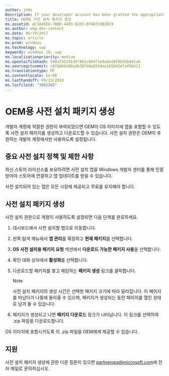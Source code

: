```yaml
---
author: jnHs
Description: If your developer account has been granted the appropriate permissions, you can generate and download preinstall packages so that an OEM can include your app in their OS image.
title: OEM용 사전 설치 패키지 생성
ms.assetid: AC3A45E8-7BBD-44E9-B2D3-B74B7C9B2BC9
ms.author: wdg-dev-content
ms.date: 06/19/2017
ms.topic: article
ms.prod: windows
ms.technology: uwp
keywords: windows 10, uwp
ms.localizationpriority: medium
ms.openlocfilehash: 598a73b291d5f8b3c004f1e9adeddf0b92b841ab
ms.sourcegitcommit: c8f6866100a4b38fdda8394ea185b02d7af66411
ms.translationtype: MT
ms.contentlocale: ko-KR
ms.lasthandoff: 09/13/2018
ms.locfileid: "3962265"
---
```

# <a name="generate-preinstall-packages-for-oems"></a>OEM용 사전 설치 패키지 생성

개발자 계정에 적절한 권한이 부여되었으면 OEM이 OS 이미지에 앱을 포함할 수 있도록 사전 설치 패키지를 생성하고 다운로드할 수 있습니다. 사전 설치 권한은 OEM이 후원하는 개발자 계정에서만 사용하도록 설정됩니다.


## <a name="important-preinstall-policy--limitations"></a>중요 사전 설치 정책 및 제한 사항

최신 스토어 라이선스를 보유하려면 사전 설치 앱을 Windows 개발자 센터를 통해 인증받아야 스토어에 연결하고 앱 업데이트를 받을 수 있습니다.

사전 설치되어 있는 앱은 모든 시장에 제공되고 무료를 유지해야 합니다.


## <a name="generating-preinstall-packages"></a>사전 설치 패키지 생성

사전 설치 권한으로 계정이 사용하도록 설정되면 다음 단계를 완료하세요.

1.  대시보드에서 사전 설치할 앱으로 이동합니다.
2.  왼쪽 탐색 메뉴에서 **앱 관리**를 확장하고 **현재 패키지**를 선택합니다.
3.  **OS 사전 설치용 패키지 요청** 섹션에서 **다운로드 가능한 패키지 사용**을 선택합니다.
4.  확인 대화 상자에서 **활성화**를 선택합니다.
5.  다운로드할 패키지를 찾고 해당하는 **패키지 생성** 링크를 클릭합니다.

    > [!NOTE]
    > 사전 설치 패키지의 생성 시간은 선택한 패키지 크기에 따라 달라집니다. 이 페이지를 떠났다가 나중에 돌아올 수 있으며, 패키지가 생성되는 동안 페이지를 열린 상태로 남겨 둘 수 있습니다.

6.  패키지가 생성되고 나면 **패키지 다운로드** 링크가 나타납니다. 이 링크를 선택하여 .zip 파일을 다운로드합니다.

OS 이미지에 포함시키도록 이 .zip 파일을 OEM에게 제공할 수 있습니다.


## <a name="support"></a>지원

사전 설치 패키지 생성에 관한 다른 질문이 있으면 <partnerops@microsoft.com>에 전자 메일로 문의하십시오.

 

 




